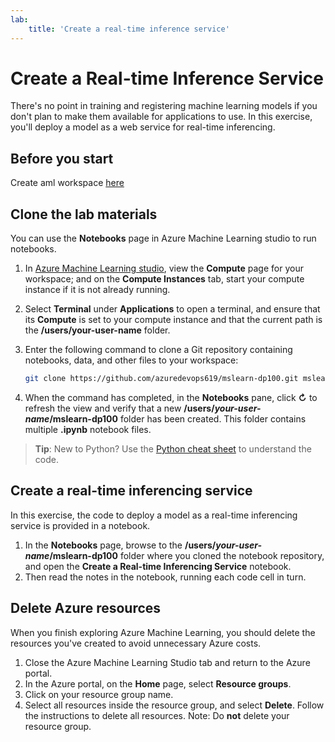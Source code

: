 ```yaml
---
lab:
    title: 'Create a real-time inference service'
---
```

# Create a Real-time Inference Service

There's no point in training and registering machine learning models if you don't plan to make them available for applications to use. In this exercise, you'll deploy a model as a web service for real-time inferencing.

## Before you start

Create aml workspace [here](https://github.com/azuredevops619/mslearn-dp100/blob/main/aml-setup.md) 

## Clone the lab materials

You can use the **Notebooks** page in Azure Machine Learning studio to run notebooks. 

1. In [Azure Machine Learning studio](https://ml.azure.com), view the **Compute** page for your workspace; and on the **Compute Instances** tab, start your compute instance if it is not already running.
1. Select **Terminal** under **Applications** to open a terminal, and ensure that its **Compute** is set to your compute instance and that the current path is the **/users/your-user-name** folder.
1. Enter the following command to clone a Git repository containing notebooks, data, and other files to your workspace:

    ```bash
    git clone https://github.com/azuredevops619/mslearn-dp100.git mslearn-dp100
    ```
1. When the command has completed, in the **Notebooks** pane, click **&#8635;** to refresh the view and verify that a new **/users/*your-user-name*/mslearn-dp100** folder has been created. This folder contains multiple **.ipynb** notebook files.

> **Tip**: New to Python? Use the [Python cheat sheet](cheat-sheets/dp100-cheat-sheet-python.pdf) to understand the code.

## Create a real-time inferencing service

In this exercise, the code to deploy a model as a real-time inferencing service is provided in a notebook.

1. In the **Notebooks** page, browse to the **/users/*your-user-name*/mslearn-dp100** folder where you cloned the notebook repository, and open the **Create a Real-time Inferencing Service** notebook.
2. Then read the notes in the notebook, running each code cell in turn.

## Delete Azure resources

When you finish exploring Azure Machine Learning, you should delete the resources you've created to avoid unnecessary Azure costs.

1. Close the Azure Machine Learning Studio tab and return to the Azure portal.
1. In the Azure portal, on the **Home** page, select **Resource groups**.
1. Click on your resource group name.
1. Select all resources inside the resource group, and select **Delete**. Follow the instructions to delete all resources. Note: Do **not** delete your resource group.  
